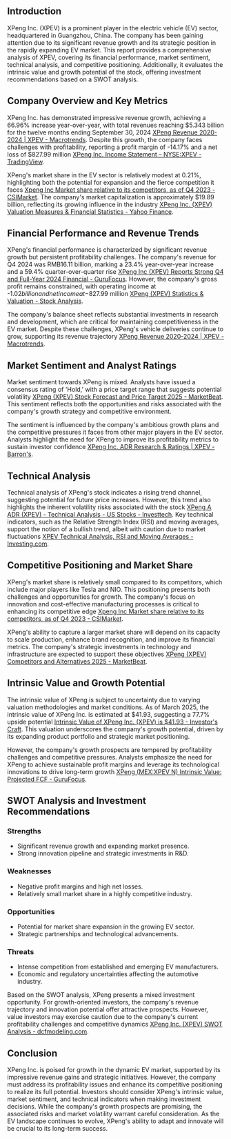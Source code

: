 ## Introduction

XPeng Inc. (XPEV) is a prominent player in the electric vehicle (EV) sector, headquartered in Guangzhou, China. The company has been gaining attention due to its significant revenue growth and its strategic position in the rapidly expanding EV market. This report provides a comprehensive analysis of XPEV, covering its financial performance, market sentiment, technical analysis, and competitive positioning. Additionally, it evaluates the intrinsic value and growth potential of the stock, offering investment recommendations based on a SWOT analysis.

## Company Overview and Key Metrics

XPeng Inc. has demonstrated impressive revenue growth, achieving a 66.96% increase year-over-year, with total revenues reaching $5.343 billion for the twelve months ending September 30, 2024 [XPeng Revenue 2020-2024 | XPEV - Macrotrends](https://www.macrotrends.net/stocks/charts/XPEV/xpeng/revenue). Despite this growth, the company faces challenges with profitability, reporting a profit margin of -14.17% and a net loss of $827.99 million [XPeng Inc. Income Statement – NYSE:XPEV - TradingView](https://www.tradingview.com/symbols/NYSE-XPEV/financials-income-statement/).

XPeng's market share in the EV sector is relatively modest at 0.21%, highlighting both the potential for expansion and the fierce competition it faces [Xpeng Inc Market share relative to its competitors, as of Q4 2023 - CSIMarket](https://csimarket.com/stocks/competitionSEG2.php?code=XPEV). The company's market capitalization is approximately $19.89 billion, reflecting its growing influence in the industry [XPeng Inc. (XPEV) Valuation Measures & Financial Statistics - Yahoo Finance](https://finance.yahoo.com/quote/XPEV/key-statistics/).

## Financial Performance and Revenue Trends

XPeng's financial performance is characterized by significant revenue growth but persistent profitability challenges. The company's revenue for Q4 2024 was RMB16.11 billion, marking a 23.4% year-over-year increase and a 59.4% quarter-over-quarter rise [XPeng Inc (XPEV) Reports Strong Q4 and Full-Year 2024 Financial - GuruFocus](https://www.gurufocus.com/news/2746415/xpeng-inc-xpev-reports-strong-q4-and-fullyear-2024-financial-results). However, the company's gross profit remains constrained, with operating income at -$1.02 billion and net income at -$827.99 million [XPeng (XPEV) Statistics & Valuation - Stock Analysis](https://stockanalysis.com/stocks/xpev/statistics).

The company's balance sheet reflects substantial investments in research and development, which are critical for maintaining competitiveness in the EV market. Despite these challenges, XPeng's vehicle deliveries continue to grow, supporting its revenue trajectory [XPeng Revenue 2020-2024 | XPEV - Macrotrends](https://www.macrotrends.net/stocks/charts/XPEV/xpeng/revenue).

## Market Sentiment and Analyst Ratings

Market sentiment towards XPeng is mixed. Analysts have issued a consensus rating of 'Hold,' with a price target range that suggests potential volatility [XPeng (XPEV) Stock Forecast and Price Target 2025 - MarketBeat](https://www.marketbeat.com/stocks/NYSE/XPEV/forecast/). This sentiment reflects both the opportunities and risks associated with the company's growth strategy and competitive environment.

The sentiment is influenced by the company's ambitious growth plans and the competitive pressures it faces from other major players in the EV sector. Analysts highlight the need for XPeng to improve its profitability metrics to sustain investor confidence [XPeng Inc. ADR Research & Ratings | XPEV - Barron's](https://www.barrons.com/market-data/stocks/xpev/research-ratings).

## Technical Analysis

Technical analysis of XPeng's stock indicates a rising trend channel, suggesting potential for future price increases. However, this trend also highlights the inherent volatility risks associated with the stock [XPeng A ADR (XPEV) - Technical Analysis - US Stocks - Investtech](https://www.investtech.com/main/market.php?CompanyID=10707873). Key technical indicators, such as the Relative Strength Index (RSI) and moving averages, support the notion of a bullish trend, albeit with caution due to market fluctuations [XPEV Technical Analysis, RSI and Moving Averages - Investing.com](https://www.investing.com/equities/xpeng-inc-technical).

## Competitive Positioning and Market Share

XPeng's market share is relatively small compared to its competitors, which include major players like Tesla and NIO. This positioning presents both challenges and opportunities for growth. The company's focus on innovation and cost-effective manufacturing processes is critical to enhancing its competitive edge [Xpeng Inc Market share relative to its competitors, as of Q4 2023 - CSIMarket](https://csimarket.com/stocks/competitionSEG2.php?code=XPEV).

XPeng's ability to capture a larger market share will depend on its capacity to scale production, enhance brand recognition, and improve its financial metrics. The company's strategic investments in technology and infrastructure are expected to support these objectives [XPeng (XPEV) Competitors and Alternatives 2025 - MarketBeat](https://www.marketbeat.com/stocks/NYSE/XPEV/competitors-and-alternatives/).

## Intrinsic Value and Growth Potential

The intrinsic value of XPeng is subject to uncertainty due to varying valuation methodologies and market conditions. As of March 2025, the intrinsic value of XPeng Inc. is estimated at $41.93, suggesting a 77.7% upside potential [Intrinsic Value of XPeng Inc. (XPEV) is $41.93 - Investor's Craft](https://investorscraft.com/intrinsic-value/xpev). This valuation underscores the company's growth potential, driven by its expanding product portfolio and strategic market positioning.

However, the company's growth prospects are tempered by profitability challenges and competitive pressures. Analysts emphasize the need for XPeng to achieve sustainable profit margins and leverage its technological innovations to drive long-term growth [XPeng (MEX:XPEV N) Intrinsic Value: Projected FCF - GuruFocus](https://www.gurufocus.com/term/intrinsic-value-projected-fcf/MEX:XPEV).

## SWOT Analysis and Investment Recommendations

### Strengths
- Significant revenue growth and expanding market presence.
- Strong innovation pipeline and strategic investments in R&D.

### Weaknesses
- Negative profit margins and high net losses.
- Relatively small market share in a highly competitive industry.

### Opportunities
- Potential for market share expansion in the growing EV sector.
- Strategic partnerships and technological advancements.

### Threats
- Intense competition from established and emerging EV manufacturers.
- Economic and regulatory uncertainties affecting the automotive industry.

Based on the SWOT analysis, XPeng presents a mixed investment opportunity. For growth-oriented investors, the company's revenue trajectory and innovation potential offer attractive prospects. However, value investors may exercise caution due to the company's current profitability challenges and competitive dynamics [XPeng Inc. (XPEV) SWOT Analysis - dcfmodeling.com](https://dcfmodeling.com/products/xpev-swot-analysis).

## Conclusion

XPeng Inc. is poised for growth in the dynamic EV market, supported by its impressive revenue gains and strategic initiatives. However, the company must address its profitability issues and enhance its competitive positioning to realize its full potential. Investors should consider XPeng's intrinsic value, market sentiment, and technical indicators when making investment decisions. While the company's growth prospects are promising, the associated risks and market volatility warrant careful consideration. As the EV landscape continues to evolve, XPeng's ability to adapt and innovate will be crucial to its long-term success.